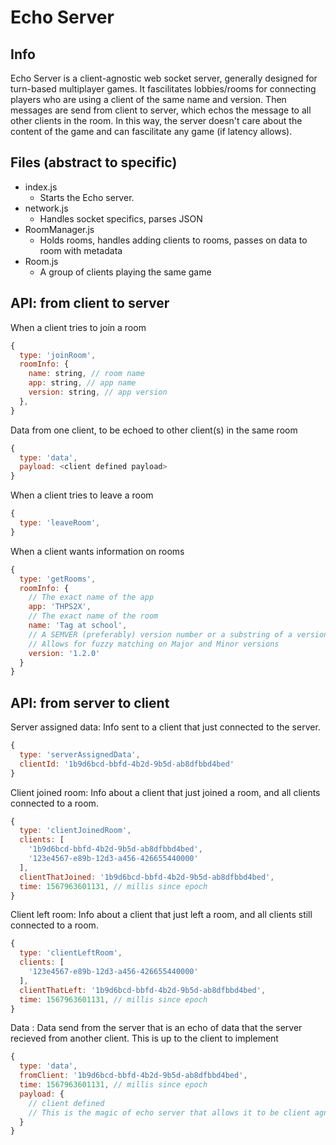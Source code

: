 # Echo Server

## Info

Echo Server is a client-agnostic web socket server, generally designed for turn-based multiplayer games. It fascilitates lobbies/rooms for connecting players who are using a client of the same name and version. Then messages are send from client to server, which echos the message to all other clients in the room. In this way, the server doesn't care about the content of the game and can fascilitate any game (if latency allows).

## Files (abstract to specific)

- index.js
  - Starts the Echo server.
- network.js
  - Handles socket specifics, parses JSON
- RoomManager.js
  - Holds rooms, handles adding clients to rooms, passes on data to room with metadata
- Room.js
  - A group of clients playing the same game

## API: from client to server

When a client tries to join a room

```js
{
  type: 'joinRoom',
  roomInfo: {
    name: string, // room name
    app: string, // app name
    version: string, // app version
  },
}
```

Data from one client, to be echoed to other client(s) in the same room

```js
{
  type: 'data',
  payload: <client defined payload>
}
```

When a client tries to leave a room

```js
{
  type: 'leaveRoom',
}
```

When a client wants information on rooms

```js
{
  type: 'getRooms',
  roomInfo: {
    // The exact name of the app
    app: 'THPS2X',
    // The exact name of the room
    name: 'Tag at school',
    // A SEMVER (preferably) version number or a substring of a version number.
    // Allows for fuzzy matching on Major and Minor versions
    version: '1.2.0'
  }
}
```

## API: from server to client

Server assigned data: Info sent to a client that just connected to the server.

```js
{
  type: 'serverAssignedData',
  clientId: '1b9d6bcd-bbfd-4b2d-9b5d-ab8dfbbd4bed'
}
```

Client joined room: Info about a client that just joined a room, and all clients connected to a room.

```js
{
  type: 'clientJoinedRoom',
  clients: [
    '1b9d6bcd-bbfd-4b2d-9b5d-ab8dfbbd4bed',
    '123e4567-e89b-12d3-a456-426655440000'
  ],
  clientThatJoined: '1b9d6bcd-bbfd-4b2d-9b5d-ab8dfbbd4bed',
  time: 1567963601131, // millis since epoch
}
```

Client left room: Info about a client that just left a room, and all clients still connected to a room.

```js
{
  type: 'clientLeftRoom',
  clients: [
    '123e4567-e89b-12d3-a456-426655440000'
  ],
  clientThatLeft: '1b9d6bcd-bbfd-4b2d-9b5d-ab8dfbbd4bed',
  time: 1567963601131, // millis since epoch
}
```

Data : Data send from the server that is an echo of data that the server recieved from another client. This is up to the client to implement

```js
{
  type: 'data',
  fromClient: '1b9d6bcd-bbfd-4b2d-9b5d-ab8dfbbd4bed',
  time: 1567963601131, // millis since epoch
  payload: {
    // client defined
    // This is the magic of echo server that allows it to be client agnostic
  }
}
```
